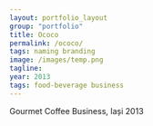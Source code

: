 ```yaml
---
layout: portfolio_layout
group: "portfolio"
title: Ococo
permalink: /ococo/
tags: naming branding
image: /images/temp.png
tagline: 
year: 2013
tags: food-beverage business
---
```


Gourmet Coffee Business, Iași 2013